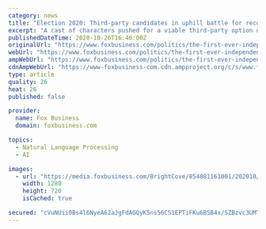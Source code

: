 ```yaml
---
category: news
title: "Election 2020: Third-party candidates in uphill battle for recognition, votes look to sow seeds for future"
excerpt: "A cast of characters pushed for a viable third-party option not aligned with the red or blue for U.S. voters when they hit the stage for the first-ever Independent National Convention this weekend."
publishedDateTime: 2020-10-26T16:46:00Z
originalUrl: "https://www.foxbusiness.com/politics/the-first-ever-independent-national-convention-why-third-party-candidates-spend-big-on-impossible-presidential-campaigns"
webUrl: "https://www.foxbusiness.com/politics/the-first-ever-independent-national-convention-why-third-party-candidates-spend-big-on-impossible-presidential-campaigns"
ampWebUrl: "https://www.foxbusiness.com/politics/the-first-ever-independent-national-convention-why-third-party-candidates-spend-big-on-impossible-presidential-campaigns.amp"
cdnAmpWebUrl: "https://www-foxbusiness-com.cdn.ampproject.org/c/s/www.foxbusiness.com/politics/the-first-ever-independent-national-convention-why-third-party-candidates-spend-big-on-impossible-presidential-campaigns.amp"
type: article
quality: 26
heat: 26
published: false

provider:
  name: Fox Business
  domain: foxbusiness.com

topics:
  - Natural Language Processing
  - AI

images:
  - url: "https://media.foxbusiness.com/BrightCove/854081161001/202010/1974/854081161001_6201933732001_6201932559001-vs.jpg"
    width: 1280
    height: 720
    isCached: true

secured: "cVuNUii0Bs4l6NyeA62aJgFdAGQyK5ns56CS1EPTiFKu6BSB4x/SZBzvc3UMTNTaQJ/SkYofIa0U9tBbMNenZlyj1FJhD8dex1Zew3AwSts7ecNfCH1yIbeDSnFKL7qIU31MdjCSMgDDAQXD+tf8PQ85Bqs4vVV+WDHLP13uSgPXjQPN1LesIQTn0Tkpy+eoDUzamsQEvYIosyfzwOW8ZQ2/z5e0EDOu4kDqTJ8Xqm8JORTLOdTtoALTkQzvrD8p/4BrFQlq9fACdxNixT1pp+SBKJq/WHdY2NY7B+XMjzvLFd1UFXKkV3Fx9hxsVqHQQuySMhkOXEYujsVBP39Pi6IGNiiO+1DWzWjg2JhXegc=;5hjzAmDyxT4Sh8yQi/IbiQ=="
---
```


